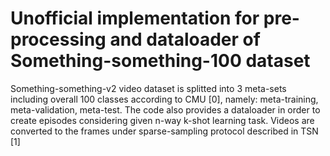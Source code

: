 # Unofficial implementation for pre-processing and dataloader of Something-something-100 dataset
Something-something-v2 video dataset is splitted into 3 meta-sets including overall 100 classes according to CMU [0], namely: meta-training, meta-validation, meta-test. The code also provides a dataloader in order to create episodes considering given n-way k-shot learning task. Videos are converted to the frames under sparse-sampling protocol described in TSN [1]
